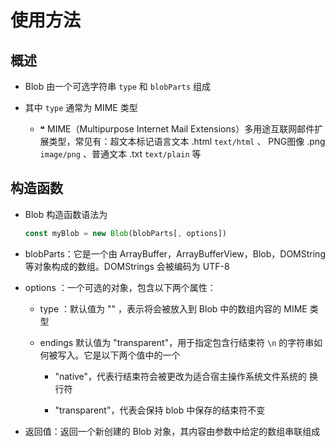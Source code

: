 # 使用方法

## 概述

- Blob  由一个可选字符串  `type` 和 `blobParts` 组成

- 其中 `type` 通常为 MIME 类型

  - ❝ MIME（Multipurpose Internet Mail Extensions）多用途互联网邮件扩展类型，常见有：超文本标记语言文本 .html `text/html`  、 PNG图像 .png `image/png` 、普通文本 .txt `text/plain` 等

## 构造函数

- Blob 构造函数语法为

    ```js
    const myBlob = new Blob(blobParts[, options])
    ```

- blobParts：它是一个由 ArrayBuffer，ArrayBufferView，Blob，DOMString 等对象构成的数组。DOMStrings 会被编码为 UTF-8

- options  ：一个可选的对象，包含以下两个属性：&#x20;

  - type ：默认值为 ""  ，表示将会被放入到 Blob 中的数组内容的 MIME 类型

  - endings 默认值为 "transparent"，用于指定包含行结束符 `\n`  的字符串如何被写入。它是以下两个值中的一个

    - "native"，代表行结束符会被更改为适合宿主操作系统文件系统的 换行符

    - "transparent"，代表会保持 blob 中保存的结束符不变

- 返回值：返回一个新创建的 Blob 对象，其内容由参数中给定的数组串联组成
